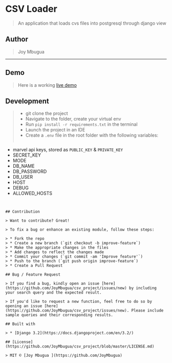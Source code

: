 # CSV Loader
> An application that loads cvs files into postgresql through django view

## Author
> Joy Mbugua
-----------------------------------------------
## Demo

> Here is a working [live demo](https://jm-csv-loader.herokuapp.com/) 

## Development
> * git clone the project
> * Navigate to the folder, create your virtual env
> * Run `pip install -r requirements.txt` in the terminal
> * Launch the project in an IDE
> * Create a `.env` file in the root folder with the following variables:
> ```
  + marvel api keys, stored as `PUBLIC_KEY` & `PRIVATE_KEY`
  + SECRET_KEY
  + MODE
  + DB_NAME
  + DB_PASSWORD
  + DB_USER
  + HOST
  + DEBUG
  + ALLOWED_HOSTS
  ```


## Contribution

> Want to contribute? Great!

> To fix a bug or enhance an existing module, follow these steps:

> * Fork the repo
> * Create a new branch (`git checkout -b improve-feature`)
> * Make the appropriate changes in the files
> * Add changes to reflect the changes made
> * Commit your changes (`git commit -am 'Improve feature'`)
> * Push to the branch (`git push origin improve-feature`)
> * Create a Pull Request

## Bug / Feature Request

> If you find a bug, kindly open an issue [here](https://github.com/JoyMbugua/csv_project/issues/new) by including your search query and the expected result.

> If you'd like to request a new function, feel free to do so by opening an issue [here](https://github.com/JoyMbugua/csv_project/issues/new). Please include sample queries and their corresponding results.

## Built with

> * [Django 3.2](https://docs.djangoproject.com/en/3.2/) 

## [License](https://github.com/JoyMbugua/csv_project/blob/master/LICENSE.md)

> MIT © [Joy Mbugua ](https://github.com/JoyMbugua)
